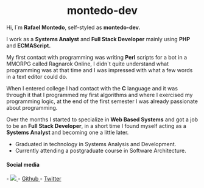 <h1 align="center"> montedo-dev </h1>

<p> Hi, I`m <b>Rafael Montedo</b>, self-styled as <b>montedo-dev.</b> </p>

<p> I work as a <b>Systems Analyst</b> and <b>Full Stack Developer</b> mainly using <b>PHP</b> and <b>ECMAScript.</b></p>

<p>
My first contact with programming was writing <b>Perl</b> scripts for a bot in a MMORPG called Ragnarok Online, I didn`t quite understand what programming was at that time and I was impressed with what a few words in a text editor could do.
</p>

<p>When I entered college I had contact with the <b>C</b> language and it was through it that I programmed my first algorithms and where I exercised my programming logic, at the end of the first semester I was already passionate about programming.
</p>

<p>
Over the months I started to specialize in<b> Web Based Systems</b> and got a job to be an <b>Full Stack Developer</b>, in a short time I found myself acting as a <b>Systems Analyst </b>and becoming one a little later.
</p>

- Graduated in technology in Systems Analysis and Development.
- Currently attending a postgraduate course in Software Architecture.

<h4> Social media </h4>
- <a href="https://www.linkedin.com/in/montedo/?locale=en_US" target="_blank"> <img src="https://img.icons8.com/doodle/48/000000/linkedin--v2.png"/> </a>
- <a href="https://github.com/montedo-dev"> Github </a>
- <a href="https://twitter.com/montedo-dev"> Twitter </a>

